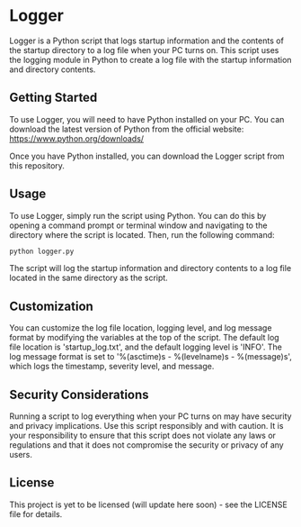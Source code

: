 # Logger
Logger is a Python script that logs startup information and the contents of the startup directory to a log file when your PC turns on. This script uses the logging module in Python to create a log file with the startup information and directory contents.

## Getting Started
To use Logger, you will need to have Python installed on your PC. You can download the latest version of Python from the official website: https://www.python.org/downloads/

Once you have Python installed, you can download the Logger script from this repository.

## Usage
To use Logger, simply run the script using Python. You can do this by opening a command prompt or terminal window and navigating to the directory where the script is located. Then, run the following command:

``` python
python logger.py
```
The script will log the startup information and directory contents to a log file located in the same directory as the script.

## Customization
You can customize the log file location, logging level, and log message format by modifying the variables at the top of the script. The default log file location is 'startup_log.txt', and the default logging level is 'INFO'. The log message format is set to '%(asctime)s - %(levelname)s - %(message)s', which logs the timestamp, severity level, and message.

## Security Considerations
Running a script to log everything when your PC turns on may have security and privacy implications. Use this script responsibly and with caution. It is your responsibility to ensure that this script does not violate any laws or regulations and that it does not compromise the security or privacy of any users.

## License
This project is yet to be licensed (will update here soon) - see the LICENSE file for details.
